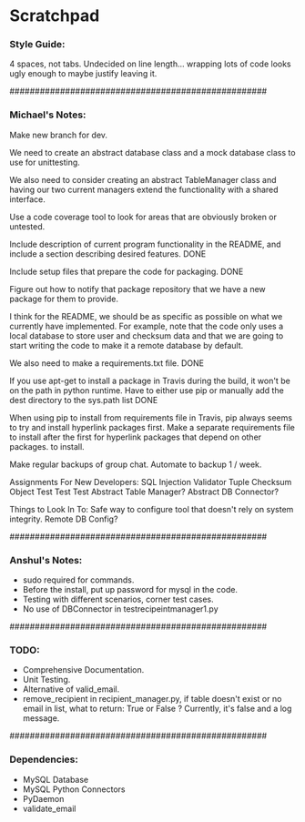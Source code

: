 # Scratchpad

### Style Guide:
4 spaces, not tabs.
Undecided on line length... wrapping lots of code looks ugly enough to maybe justify leaving it.

###################################################
### Michael's Notes:

Make new branch for dev.

We need to create an abstract database class and a 
mock database class to use for unittesting.

We also need to consider creating an abstract TableManager
class and having our two current managers extend the functionality
with a shared interface.

Use a code coverage tool to look for areas that are obviously broken or untested.

Include description of current program functionality in the README, and include a section describing desired features. DONE

Include setup files that prepare the code for packaging. DONE

Figure out how to notify that package repository that we have a new package for them to provide. 

I think for the README, we should be as specific as possible on what we currently have implemented. For example, note that the code only uses a local database to store user and checksum data and that we are going to start writing the code to make it a remote database by default. 

We also need to make a requirements.txt file. DONE

If you use apt-get to install a package in Travis during the build, it won't be on the path in python runtime. Have to either use pip or manually add the dest directory to the sys.path list DONE

When using pip to install from requirements file in Travis, pip always seems to try and install hyperlink packages first. Make a separate requirements file to install after the first for hyperlink packages that depend on other packages. to install. 

Make regular backups of group chat. Automate to backup 1 / week.

Assignments For New Developers:
    SQL Injection Validator
    Tuple Checksum Object
    Test Test Test
    Abstract Table Manager?
    Abstract DB Connector?
    
Things to Look In To: Safe way to configure tool that doesn't rely on system integrity. Remote DB Config?

###################################################
### Anshul's Notes:
 - sudo required for commands.
 - Before the install, put up password for mysql in the code.
 - Testing with different scenarios, corner test cases.
 - No use of DBConnector in testrecipeintmanager1.py

###################################################
### TODO:
- Comprehensive Documentation.
- Unit Testing.
- Alternative of valid_email.
- remove_recipient in recipient_manager.py, if table doesn't exist or no email in list, what to return: True or False ? Currently, it's false and a log message.

###################################################
### Dependencies:
- MySQL Database
- MySQL Python Connectors
- PyDaemon
- validate_email






